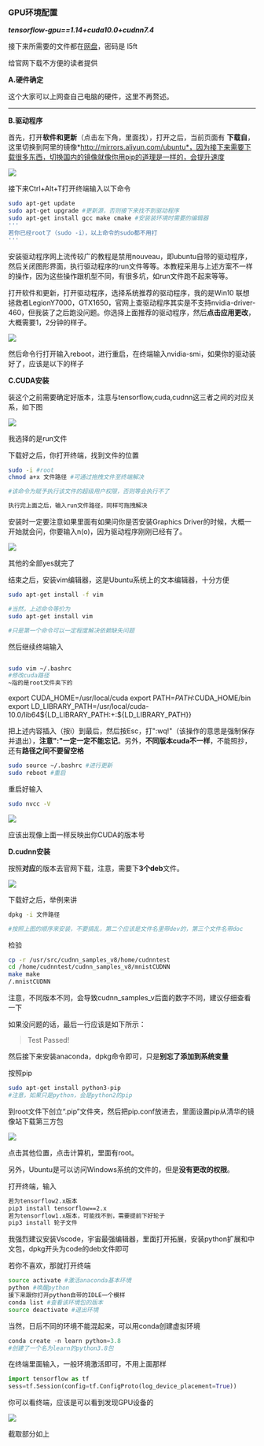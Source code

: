 ### GPU环境配置

***tensorflow-gpu==1.14+cuda10.0+cudnn7.4***

接下来所需要的文件都在[网盘](https://pan.baidu.com/s/1zWy4wufAOOEUD5vZ6PUrHQ)，密码是 l5ft

给官网下载不方便的读者提供

**A.硬件确定**

这个大家可以上网查自己电脑的硬件，这里不再赘述。
****
**B.驱动程序**

首先，打开**软件和更新**（点击左下角，里面找），打开之后，当前页面有 **下载自**，这里切换到阿里的镜像*http://mirrors.aliyun.com/ubuntu*，因为接下来需要下载很多东西，切换国内的镜像就像你用pip的道理是一样的，会提升速度

![](https://github.com/sherlcok314159/Ubuntu/blob/main/Images/software_and_update.png)

接下来Ctrl+Alt+T打开终端输入以下命令
```bash
sudo apt-get update
sudo apt-get upgrade #更新源，否则接下来找不到驱动程序
sudo apt-get install gcc make cmake #安装装环境时需要的编辑器
'''
若你已经root了（sudo -i），以上命令的sudo都不用打
'''
```
安装驱动程序网上流传较广的教程是禁用nouveau，即ubuntu自带的驱动程序，然后关闭图形界面，执行驱动程序的run文件等等。本教程采用与上述方案不一样的操作，因为这些操作跟机型不同，有很多坑，如run文件跑不起来等等。

打开软件和更新，打开驱动程序，选择系统推荐的驱动程序，我的是Win10 联想拯救者LegionY7000，GTX1650，官网上查驱动程序其实是不支持nvidia-driver-460，但我装了之后跑没问题。你选择上面推荐的驱动程序，然后**点击应用更改**，大概需要1，2分钟的样子。

![](https://github.com/sherlcok314159/Ubuntu/blob/main/Images/driver.png)

然后命令行打开输入reboot，进行重启，在终端输入nvidia-smi，如果你的驱动装好了，应该是以下的样子


**C.CUDA安装**

装这个之前需要确定好版本，注意与tensorflow,cuda,cudnn这三者之间的对应关系，如下图

![](https://github.com/sherlcok314159/Ubuntu/blob/main/Images/version.png)


我选择的是run文件

下载好之后，你打开终端，找到文件的位置

```bash
sudo -i #root
chmod a+x 文件路径 #可通过拖拽文件至终端解决

#该命令为赋予执行该文件的超级用户权限，否则等会执行不了

执行完上面之后，输入run文件路径，同样可拖拽解决

```
安装时一定要注意如果里面有如果问你是否安装Graphics Driver的时候，大概一开始就会问，你要输入n(o)，因为驱动程序刚刚已经有了。

![](https://github.com/sherlcok314159/Ubuntu/blob/main/Images/cuda.jpg)

其他的全部yes就完了

结束之后，安装vim编辑器，这是Ubuntu系统上的文本编辑器，十分方便

```bash
sudo apt-get install -f vim

#当然，上述命令等价为
sudo apt-get install vim

#只是第一个命令可以一定程度解决依赖缺失问题
```

然后继续终端输入

```bash

sudo vim ~/.bashrc
#修改cuda路径
~指的是root文件夹下的
```
export CUDA_HOME=/usr/local/cuda
export PATH=$PATH:$CUDA_HOME/bin
export LD_LIBRARY_PATH=/usr/local/cuda-10.0/lib64${LD_LIBRARY_PATH:+:${LD_LIBRARY_PATH}}

把上述内容插入（按i）到最后，然后按Esc，打":wq!"（该操作的意思是强制保存并退出），**注意":"一定一定不能忘记**。另外，**不同版本cuda不一样**，不能照抄，还有**路径之间不要留空格**


```bash
sudo source ~/.bashrc #进行更新
sudo reboot #重启
```

重启好输入

```bash
sudo nvcc -V
```

![](https://github.com/sherlcok314159/Ubuntu/blob/main/Images/nvcc.png)

应该出现像上面一样反映出你CUDA的版本号


**D.cudnn安装**

按照**对应**的版本去官网下载，注意，需要下**3个deb**文件。

![](https://github.com/sherlcok314159/Ubuntu/blob/main/Images/cudnn.png)

下载好之后，举例来讲

```bash
dpkg -i 文件路径

#按照上图的顺序来安装，不要搞乱，第二个应该是文件名里带dev的，第三个文件名带doc
```

检验

```bash
cp -r /usr/src/cudnn_samples_v8/home/cudnntest
cd /home/cudnntest/cudnn_samples_v8/mnistCUDNN
make make
/.mnistCUDNN
```
注意，不同版本不同，会导致cudnn_samples_v后面的数字不同，建议仔细查看一下

如果没问题的话，最后一行应该是如下所示：

>Test Passed!

然后接下来安装anaconda，dpkg命令即可，只是**别忘了添加到系统变量**

按照pip

```bash
sudo apt-get install python3-pip
#注意，如果只是python，会是python2的pip
```

到root文件下创立“.pip”文件夹，然后把pip.conf放进去，里面设置pip从清华的镜像站下载第三方包

![](https://github.com/sherlcok314159/Ubuntu/blob/main/Images/root.png)

点击其他位置，点击计算机，里面有root。

另外，Ubuntu是可以访问Windows系统的文件的，但是**没有更改的权限**。

打开终端，输入

```bash
若为tensorflow2.x版本
pip3 install tensorflow==2.x
若为tensorflow1.x版本，可能找不到，需要提前下好轮子
pip3 install 轮子文件
```

我强烈建议安装Vscode，宇宙最强编辑器，里面打开拓展，安装python扩展和中文包，dpkg开头为code的deb文件即可

若你不喜欢，那就打开终端

```bash
source activate #激活anaconda基本环境
python #唤醒python
接下来跟你打开python自带的IDLE一个模样
conda list #查看该环境包的版本
source deactivate #退出环境
```
当然，日后不同的环境不能混起来，可以用conda创建虚拟环境

```python
conda create -n learn python=3.8
#创建了一个名为learn的python3.8包
```

在终端里面输入，一般环境激活即可，不用上面那样

```python
import tensorflow as tf
sess=tf.Session(config=tf.ConfigProto(log_device_placement=True))
```

你可以看终端，应该是可以看到发现GPU设备的

![](https://github.com/sherlcok314159/Ubuntu/blob/main/Images/GPU_DEVICE.png)

截取部分如上